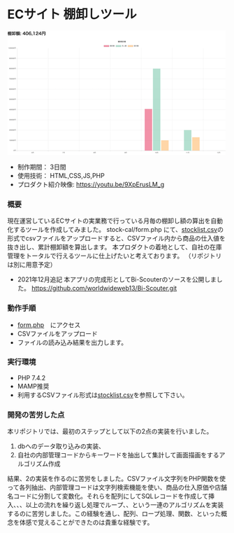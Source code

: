 # ECサイト 棚卸しツール

[![IMAGE ALT TEXT HERE](thumbnailImage.png)](https://youtu.be/9XpErusLM_g)

* 制作期間： 3日間
* 使用技術： HTML,CSS,JS,PHP
* プロダクト紹介映像: https://youtu.be/9XpErusLM_g

### 概要
現在運営しているECサイトの実業務で行っている月毎の棚卸し額の算出を自動化するツールを作成してみました。
stock-cal/form.php にて、[stocklist.csv](https://github.com/worldwideweb13/stock-cal/blob/dc36a207a2008637d36f4a2bee9fa2dfbef1920e/stocklist.csv)の形式でcsvファイルをアップロードすると、CSVファイル内から商品の仕入値を抜き出し、累計棚卸額を算出します。
本プロダクトの着地として、自社の在庫管理をトータルで行えるツールに仕上げたいと考えております。 （リポジトリは別に用意予定）
* 2021年12月追記  本アプリの完成形としてBi-Scouterのソースを公開しました。  https://github.com/worldwideweb13/Bi-Scouter.git

### 動作手順
* [form.php](form.php)　にアクセス
* CSVファイルをアップロード
* ファイルの読み込み結果を出力します。

### 実行環境
* PHP 7.4.2
* MAMP推奨
* 利用するCSVファイル形式は[stocklist.csv](https://github.com/worldwideweb13/stock-cal/blob/dc36a207a2008637d36f4a2bee9fa2dfbef1920e/stocklist.csv)を参照して下さい。

### 開発の苦労した点
本リポジトリでは、最初のステップとして以下の2点の実装を行いました。
1. dbへのデータ取り込みの実装、
2. 自社の内部管理コードからキーワードを抽出して集計して画面描画をするアルゴリズム作成

結果、2の実装を作るのに苦労をしました。CSVファイル文字列をPHP関数を使って各列抽出、内部管理コードは文字列検索機能を使い、商品の仕入原価や店舗名コードに分割して変数化。それらを配列にしてSQLレコードを作成して挿入、、、以上の流れを繰り返し処理でループ、、という一連のアルゴリズムを実装するのに苦労しました。この経験を通し、配列、ロープ処理、関数、といった概念を体感で覚えることができたのは貴重な経験です。

